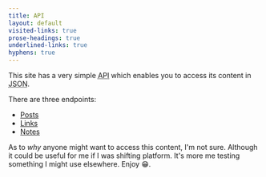 ```yaml
---
title: API
layout: default
visited-links: true
prose-headings: true
underlined-links: true
hyphens: true
---
```


This site has a very simple <abbr title="Application Programming Interface">API</abbr> which enables you to access its content in <abbr title="JavaScript Object Natation">JSON</abbr>.

There are three endpoints:

- [Posts](/api/posts.json)
- [Links](/api/links.json)
- [Notes](/api/notes.json)

As to _why_ anyone might want to access this content, I'm not sure. Although it could be useful for me if I was shifting platform. It's more me testing something I might use elsewhere. Enjoy <span role="img" aria-label="Smiley face">😁</span>.
